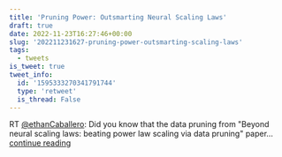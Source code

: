 ```yaml
---
title: 'Pruning Power: Outsmarting Neural Scaling Laws'
draft: true
date: 2022-11-23T16:27:46+00:00
slug: '202211231627-pruning-power-outsmarting-scaling-laws'
tags:
  - tweets
is_tweet: true
tweet_info:
  id: '1595333270341791744'
  type: 'retweet'
  is_thread: False
---
```




RT [@ethanCaballero](https://x.com/ethanCaballero): Did you know that the data pruning from "Beyond neural scaling laws: beating power law scaling via data pruning" paper… [continue reading](https://x.com/sytelus/status/1595333270341791744)
